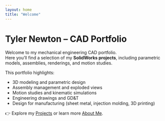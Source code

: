 ```yaml
---
layout: home
title: "Welcome"
---
```


# Tyler Newton – CAD Portfolio  

Welcome to my mechanical engineering CAD portfolio.  
Here you’ll find a selection of my **SolidWorks projects**, including parametric models, assemblies, renderings, and motion studies.  

This portfolio highlights:  
- 3D modeling and parametric design  
- Assembly management and exploded views  
- Motion studies and kinematic simulations  
- Engineering drawings and GD&T  
- Design for manufacturing (sheet metal, injection molding, 3D printing)  

👉 Explore my [Projects](./projects.md) or learn more [About Me](./about.md).

